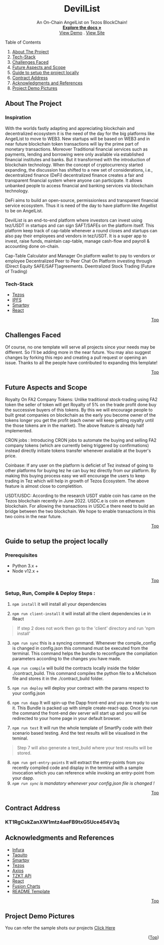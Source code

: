 <!-- Improved compatibility of back to top link: See: https://github.com/othneildrew/Best-README-Template/pull/73 -->
<a name="readme-top"></a>




<!-- PROJECT SHIELDS -->
<!--
* I'm using markdown "reference style" links for readability.
* Reference links are enclosed in brackets [ ] instead of parentheses ( ).
* See the bottom of this document for the declaration of the reference variables
* for contributors-url, forks-url, etc. This is an optional, concise syntax you may use.
* https://www.markdownguide.org/basic-syntax/#reference-style-links




<!-- PROJECT LOGO -->
<br />
<div align="center">
  <!-- <a href="https://github.com/othneildrew/Best-README-Template">
    <img src="images/logo.png" alt="Logo" width="80" height="80">
  </a> -->

  <h1 align="center"> DevilList </h1>

  <p align="center">
    An On-Chain AngelList on Tezos BlockChain!
    <br />
    <a href="https://github.com/othneildrew/Best-README-Template"><strong>Explore the docs »</strong></a>
    <br />
    <a href="https://github.com/othneildrew/Best-README-Template">View Demo</a>
    .
    <a href="https://decentralizedangellist.web.app">View Site</a>
    <!-- <a href="https://github.com/othneildrew/Best-README-Template/issues">Report Bug</a>
    ·
    <a href="https://github.com/othneildrew/Best-README-Template/issues">Request Feature</a> -->
  </p>
</div>



<!-- TABLE OF CONTENTS -->

  <summary>Table of Contents</summary>
  <ol>
    <li><a href="#about-the-project">About The Project</a></li>
    <li><a href="#getting-started">Tech-Stack</a></li>
    <li><a href="#usage">Challenges Faced</a></li>
    <li><a href="#contributing">Future Aspects and Scope</a></li>
    <li><a href="#license">Guide to setup the project locally</a></li>
    <li><a href="#contract-address">Contract Address</a></li>
    <li><a href="#acknowledgments">Acknowledgments and References</a></li>
    <li><a href="#contact">Project Demo Pictures</a></li>

  </ol>




## About The Project

### Inspiration 

With the worlds fastly adapting and appreciating blockchain and decentralized ecosystem it is the need of the day for the big platforms like AngelList to move to WEB3. New startups will be based on WEB3 and in near future blockchain token transactions will lay the prime part of monetary transactions. 
Moreover Traditional financial services such as payments, lending and borrowing were only available via established financial institutes and banks. But it transformed with the introduction of blockchain technology. When the concept of cryptocurrency started expanding, the discussion has shifted to a new set of considerations, i.e., decentralized finance (DeFi) decentralized finance creates a fair and transparent financial system where anyone can participate. It allows unbanked people to access financial and banking services via blockchain technology.

DeFi aims to build an open-source, permissionless and transparent financial service ecosystem. Thus it is need of the day to have platform like Angellist to be on AngelList.

DevilList is an end-to-end platform where investors can invest using tez/USDT in startups and can sign SAFT/SAFEs on the platform itself. This platform keep track of cap-table whenever a round closes and startups can also pay their employees and vendors in tez/USDT. It is a super app to invest, raise funds, maintain cap-table, manage cash-flow and payroll & accounting done on-chain.

Cap-Table Calculator and Manager 
On platform wallet to pay to vendors or employee
Decentralized Peer to Peer Chat
On Platform investing through (Direct Equity SAFE/SAFT)agreements.
Deentralized Stock Trading (Future of Trading)






<!-- Here's why:
* Your time should be focused on creating something amazing. A project that solves a problem and helps others
* You shouldn't be doing the same tasks over and over like creating a README from scratch
* You should implement DRY principles to the rest of your life :smile:

Of course, no one template will serve all projects since your needs may be different. So I'll be adding more in the near future. You may also suggest changes by forking this repo and creating a pull request or opening an issue. Thanks to all the people have contributed to expanding this template! -->

<!-- Use the `BLANK_README.md` to get started. -->





### Tech-Stack
* [Tezos](https://tezos.com/)
* [IPFS](https://infura.io/)
* [Smartpy](https://smartpy.io/)
* [React](https://reactjs.org/)

<p align="right"><a href="#readme-top">Top</a></p>

## Challenges Faced
Of course, no one template will serve all projects since your needs may be different. So I'll be adding more in the near future. You may also suggest changes by forking this repo and creating a pull request or opening an issue. Thanks to all the people have contributed to expanding this template!

<p align="right"><a href="#readme-top">Top</a></p>

## Future Aspects and Scope
Royalty On FA2 Company Tokens: 
Unlike traditional stock-trading using FA2 token the seller of token will get Royalty of 5% on the trade profit done buy the successive buyers of this tokens.
By this we will encourage people to built great companies on blockchain as the early you become owner of the tokens longer you get the profit (each owner will keep getting royalty until the those tokens are in the market). The above feature is already half implemented.

CRON jobs : Introducing CRON jobs to automate the buying and selling FA2 company tokens (which are currently being triggered by confirmations) instead directly initiate tokens transfer whenever avaliable at the buyer's price.

Coinbase: If any user on the platform is deficiet of Tez instead of going to other platforms for buying tez he can buy tez directly from our platform. By making this buying process easy we will encourage the users to keep trading in Tez which will help in growth of Tezos Ecosystem. The above feature is almost close to completition.

USDT/USDC: According to the research USDT stable coin has came on the Tezos blockchain recently in June 2022. USDC.e is coin on ethereum blockchain. For allowing the transactions in USDC.e there need to build an bridge between the two blockchain. We hope to enable transactions in this two coins in the near future.



<p align="right"><a href="#readme-top">Top</a></p>





## Guide to setup the project locally
### Prerequisites

- Python 3.x +
- Node v12.x +

<p align="right"><a href="#readme-top">Top</a></p>

### Setup, Run, Compile & Deploy Steps :


1.  `npm install` it will install all your dependencies

2.  `npm run client-install` it will install all the client dependencies i.e in React

> If step 2 does not work then go to the 'client' directory and run 'npm install'

3.  `npm run sync` this is a syncing command. Whenever the compile_config is changed in config.json this command must be executed from the terminal. This command helps the bundle to reconfigure the compilation parameters according to the changes you have made.

4.  `npm run compile` will build the contracts locally inside the folder ./contract_build. This command compiles the python file to a Michelson file and stores it in the ./contract_build folder.

5.  `npm run deploy` will deploy your contract with the params respect to your config.json

6.  `npm run dapp` It will spin-up the Dapp front-end and you are ready to use it. This Bundle is packed up with simple create-react-app. Once you run the command the front-end dev server will start up and you will be redirected to your home page in your default browser.

7.  `npm run test` It will run the whole template of SmartPy code with their scenario based testing. And the test results will be visualised in the teminal.
>Step 7 will also generate a test_build where your test results will be stored.

8.  `npm run get-entry-points` It will extract the entry-points from you recently compiled code and display in the terminal with a sample invocation which you can reference while invoking an entry-point from your dapp.
9.  *`npm run sync` is mandatory whenever your config.json file is changed !*

<p align="right"><a href="#readme-top">Top</a></p>

## Contract Address
### KT1RgCskZanXW1mtz4aeFB9txG5Uce454V3q

<!-- ACKNOWLEDGMENTS -->
## Acknowledgments and References

* [Infura](https://infura.io/)
* [Taquito](https://tezostaquito.io/)
* [Smartpy](https://smartpy.io/)
* [Tezos](https://opentezos.com/)
* [Axios](https://axios-http.com/docs/intro)
* [TZKT APi](https://api.tzkt.io/)
* [React](https://reactjs.org/docs/getting-started.html)
* [Fusion Charts](https://www.fusioncharts.com/fusioncharts)
* [README Template](https://github.com/othneildrew/Best-README-Template/edit/master/README.md)

<p align="right"><a href="#readme-top">Top</a></p>

## Project Demo Pictures
You can refer the sample shots our projects <a href="https://drive.google.com/drive/folders/16ue-PlZ4RvHtR29oReQAVUAbTJ21dXgg?usp=sharing">Click Here</a>

<p align="right">(<a href="#readme-top">Top</a>)</p>
